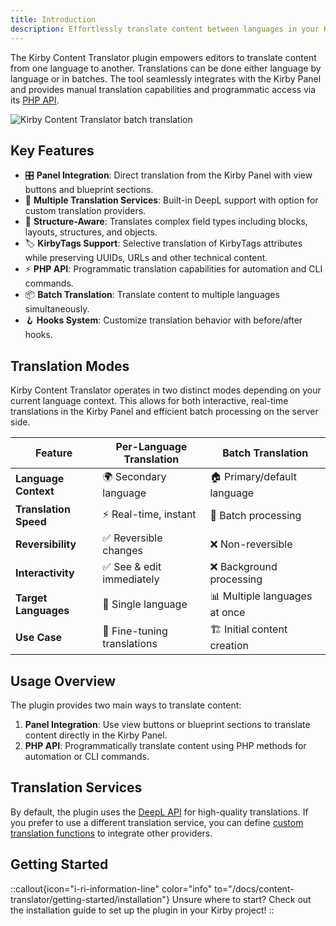 ```yaml
---
title: Introduction
description: Effortlessly translate content between languages in your Kirby project.
---
```


The Kirby Content Translator plugin empowers editors to translate content from one language to another. Translations can be done either language by language or in batches. The tool seamlessly integrates with the Kirby Panel and provides manual translation capabilities and programmatic access via its [PHP API](/docs/content-translator/advanced/php-api).

![Kirby Content Translator batch translation](/img/kirby-content-translator-batch-translation.png)

## Key Features

- 🎛️ **Panel Integration**: Direct translation from the Kirby Panel with view buttons and blueprint sections.
- 🔌 **Multiple Translation Services**: Built-in DeepL support with option for custom translation providers.
- 🧩 **Structure-Aware**: Translates complex field types including blocks, layouts, structures, and objects.
- 🏷️ **KirbyTags Support**: Selective translation of KirbyTags attributes while preserving UUIDs, URLs and other technical content.
- ⚡ **PHP API**: Programmatic translation capabilities for automation and CLI commands.
- 📦 **Batch Translation**: Translate content to multiple languages simultaneously.
- 🪝 **Hooks System**: Customize translation behavior with before/after hooks.

## Translation Modes

Kirby Content Translator operates in two distinct modes depending on your current language context. This allows for both interactive, real-time translations in the Kirby Panel and efficient batch processing on the server side.

| Feature               | Per-Language Translation    | Batch Translation             |
| --------------------- | --------------------------- | ----------------------------- |
| **Language Context**  | 🌍 Secondary language       | 🏠 Primary/default language   |
| **Translation Speed** | ⚡ Real-time, instant       | 🚀 Batch processing           |
| **Reversibility**     | ✅ Reversible changes       | ❌ Non-reversible             |
| **Interactivity**     | ✅ See & edit immediately   | ❌ Background processing      |
| **Target Languages**  | 🎯 Single language          | 📊 Multiple languages at once |
| **Use Case**          | 🔧 Fine-tuning translations | 🏗️ Initial content creation   |

## Usage Overview

The plugin provides two main ways to translate content:

1. **Panel Integration**: Use view buttons or blueprint sections to translate content directly in the Kirby Panel.
2. **PHP API**: Programmatically translate content using PHP methods for automation or CLI commands.

## Translation Services

By default, the plugin uses the [DeepL API](https://www.deepl.com) for high-quality translations. If you prefer to use a different translation service, you can define [custom translation functions](/docs/content-translator/configuration/translator-function) to integrate other providers.

## Getting Started

::callout{icon="i-ri-information-line" color="info" to="/docs/content-translator/getting-started/installation"}
Unsure where to start? Check out the installation guide to set up the plugin in your Kirby project!
::
